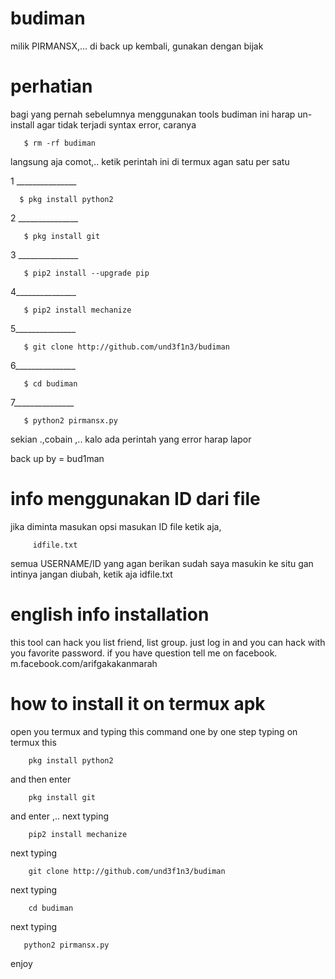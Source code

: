# budiman
milik PIRMANSX,... di back up kembali, gunakan dengan bijak

# perhatian
 bagi yang pernah sebelumnya menggunakan tools budiman ini harap un-install agar tidak terjadi syntax error, caranya
 
       $ rm -rf budiman
langsung aja comot,.. ketik perintah ini di termux agan satu per satu


1 _______________
   
      $ pkg install python2
2 _______________

       $ pkg install git
3 _______________

       $ pip2 install --upgrade pip
4_______________

       $ pip2 install mechanize
5_______________
 
       $ git clone http://github.com/und3f1n3/budiman
6_______________

       $ cd budiman
7_______________

       $ python2 pirmansx.py
 
 sekian .,cobain ,.. kalo ada perintah yang error harap lapor
 
 back up by = bud1man
 # info menggunakan ID dari file
 jika diminta masukan opsi masukan ID file ketik aja, 
 
         idfile.txt
 semua USERNAME/ID yang agan berikan sudah saya masukin ke situ gan
 intinya jangan diubah, ketik aja idfile.txt
 # english info installation
 
 this tool can hack you list friend, list group. just log in and you can hack with you favorite
 password. if you have question tell me on facebook. m.facebook.com/arifgakakanmarah
 
 # how to install it on termux apk
 open you termux and typing this command one by one step
 typing on termux this 
 
        pkg install python2

and then enter

        pkg install git

and enter ,.. next typing

        pip2 install mechanize

next typing

        git clone http://github.com/und3f1n3/budiman

next typing

        cd budiman

next typing 

       python2 pirmansx.py

enjoy
